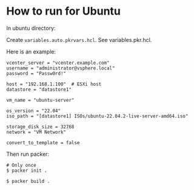 # How to run for Ubuntu
                                 
In ubuntu directory:

Create `variables.auto.pkrvars.hcl`. See variables.pkr.hcl.

Here is an example:

```
vcenter_server = "vcenter.example.com"
username = "administrator@vsphere.local"
password = "Passw0rd!"

host = "192.168.1.100"  # ESXi host
datastore = "datastore1"

vm_name = "ubuntu-server"

os_version = "22.04"
iso_path = "[datastore1] ISOs/ubuntu-22.04.2-live-server-amd64.iso"

storage_disk_size = 32768
network = "VM Network"

convert_to_template = false
```

Then run packer:

    # Only once
    $ packer init .
    
    $ packer build .
